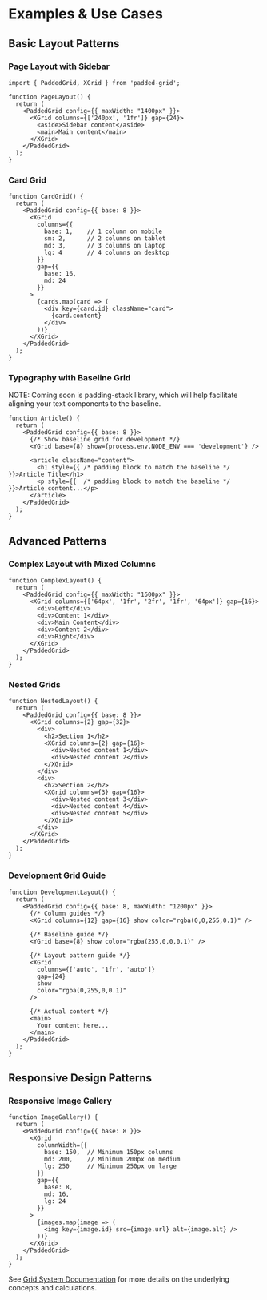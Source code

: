 # Examples & Use Cases

## Basic Layout Patterns

### Page Layout with Sidebar

```tsx
import { PaddedGrid, XGrid } from 'padded-grid';

function PageLayout() {
  return (
    <PaddedGrid config={{ maxWidth: "1400px" }}>
      <XGrid columns={['240px', '1fr']} gap={24}>
        <aside>Sidebar content</aside>
        <main>Main content</main>
      </XGrid>
    </PaddedGrid>
  );
}
```

### Card Grid

```tsx
function CardGrid() {
  return (
    <PaddedGrid config={{ base: 8 }}>
      <XGrid
        columns={{
          base: 1,    // 1 column on mobile
          sm: 2,      // 2 columns on tablet
          md: 3,      // 3 columns on laptop
          lg: 4       // 4 columns on desktop
        }}
        gap={{
          base: 16,
          md: 24
        }}
      >
        {cards.map(card => (
          <div key={card.id} className="card">
            {card.content}
          </div>
        ))}
      </XGrid>
    </PaddedGrid>
  );
}
```

### Typography with Baseline Grid

NOTE: Coming soon is padding-stack library, which will help facilitate aligning your text components to the baseline.

```tsx
function Article() {
  return (
    <PaddedGrid config={{ base: 8 }}>
      {/* Show baseline grid for development */}
      <YGrid base={8} show={process.env.NODE_ENV === 'development'} />

      <article className="content">
        <h1 style={{ /* padding block to match the baseline */ }}>Article Title</h1>
        <p style={{  /* padding block to match the baseline */ }}>Article content...</p>
      </article>
    </PaddedGrid>
  );
}
```

## Advanced Patterns

### Complex Layout with Mixed Columns

```tsx
function ComplexLayout() {
  return (
    <PaddedGrid config={{ maxWidth: "1600px" }}>
      <XGrid columns={['64px', '1fr', '2fr', '1fr', '64px']} gap={16}>
        <div>Left</div>
        <div>Content 1</div>
        <div>Main Content</div>
        <div>Content 2</div>
        <div>Right</div>
      </XGrid>
    </PaddedGrid>
  );
}
```

### Nested Grids

```tsx
function NestedLayout() {
  return (
    <PaddedGrid config={{ base: 8 }}>
      <XGrid columns={2} gap={32}>
        <div>
          <h2>Section 1</h2>
          <XGrid columns={2} gap={16}>
            <div>Nested content 1</div>
            <div>Nested content 2</div>
          </XGrid>
        </div>
        <div>
          <h2>Section 2</h2>
          <XGrid columns={3} gap={16}>
            <div>Nested content 3</div>
            <div>Nested content 4</div>
            <div>Nested content 5</div>
          </XGrid>
        </div>
      </XGrid>
    </PaddedGrid>
  );
}
```

### Development Grid Guide

```tsx
function DevelopmentLayout() {
  return (
    <PaddedGrid config={{ base: 8, maxWidth: "1200px" }}>
      {/* Column guides */}
      <XGrid columns={12} gap={16} show color="rgba(0,0,255,0.1)" />

      {/* Baseline guide */}
      <YGrid base={8} show color="rgba(255,0,0,0.1)" />

      {/* Layout pattern guide */}
      <XGrid
        columns={['auto', '1fr', 'auto']}
        gap={24}
        show
        color="rgba(0,255,0,0.1)"
      />

      {/* Actual content */}
      <main>
        Your content here...
      </main>
    </PaddedGrid>
  );
}
```

## Responsive Design Patterns

### Responsive Image Gallery

```tsx
function ImageGallery() {
  return (
    <PaddedGrid config={{ base: 8 }}>
      <XGrid
        columnWidth={{
          base: 150,  // Minimum 150px columns
          md: 200,    // Minimum 200px on medium
          lg: 250     // Minimum 250px on large
        }}
        gap={{
          base: 8,
          md: 16,
          lg: 24
        }}
      >
        {images.map(image => (
          <img key={image.id} src={image.url} alt={image.alt} />
        ))}
      </XGrid>
    </PaddedGrid>
  );
}
```

See [Grid System Documentation](./GRID_SYSTEM.md) for more details on the underlying concepts and calculations.
